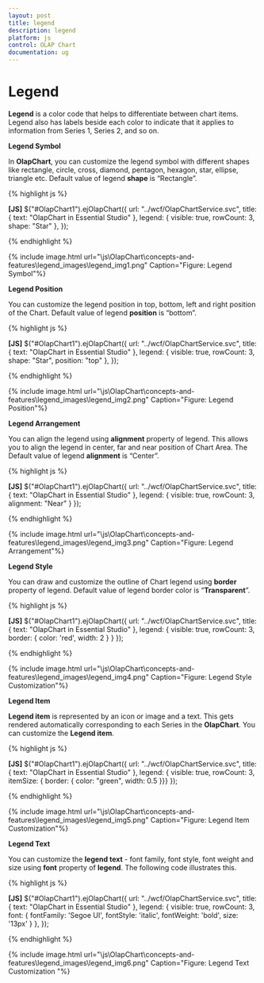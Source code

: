 ```yaml
---
layout: post
title: legend
description: legend
platform: js
control: OLAP Chart
documentation: ug
---
```


# Legend

**Legend** is a color code that helps to differentiate between chart items. Legend also has labels beside each color to indicate that it applies to information from Series 1, Series 2, and so on.

**Legend Symbol**

In **OlapChart**, you can customize the legend symbol with different shapes like rectangle, circle, cross, diamond, pentagon, hexagon, star, ellipse, triangle etc. Default value of legend **shape** is “Rectangle”.



{% highlight js %}

**[JS]**
$("#OlapChart1").ejOlapChart({
url: "../wcf/OlapChartService.svc", title: { text: "OlapChart in Essential Studio" }, legend: { visible: true, rowCount: 3, shape: "Star" },
});


{% endhighlight %}



{% include image.html url="\js\OlapChart\concepts-and-features\legend_images\legend_img1.png" Caption="Figure: Legend Symbol"%}

**Legend Position**

You can customize the legend position in top, bottom, left and right position of the Chart. Default value of legend **position** is “bottom”. 



{% highlight js %}

**[JS]**
$("#OlapChart1").ejOlapChart({
url: "../wcf/OlapChartService.svc", title: { text: "OlapChart in Essential Studio" },    legend: { visible: true, rowCount: 3, shape: "Star", position: "top" },
});


{% endhighlight %}



{% include image.html url="\js\OlapChart\concepts-and-features\legend_images\legend_img2.png" Caption="Figure: Legend Position"%}

**Legend Arrangement**

You can align the legend using **alignment** property of legend. This allows you to align the legend in center, far and near position of Chart Area. The Default value of legend **alignment** is “Center”.



{% highlight js %}

**[JS]**
$("#OlapChart1").ejOlapChart({
url: "../wcf/OlapChartService.svc", title: { text: "OlapChart in Essential Studio" }, legend: { visible: true, rowCount: 3, alignment: "Near" }
});


{% endhighlight %}

{% include image.html url="\js\OlapChart\concepts-and-features\legend_images\legend_img3.png" Caption="Figure: Legend Arrangement"%}

**Legend Style** 

You can draw and customize the outline of Chart legend using **border** property of legend. Default value of legend border color is “**Transparent**”.

{% highlight js %}

**[JS]**
$("#OlapChart1").ejOlapChart({
  url: "../wcf/OlapChartService.svc", title: { text: "OlapChart in Essential Studio" },
 legend: { visible: true, rowCount: 3, border: { color: 'red', width: 2 } } 
});



{% endhighlight %}

{% include image.html url="\js\OlapChart\concepts-and-features\legend_images\legend_img4.png" Caption="Figure: Legend Style Customization"%}

**Legend Item** 

**Legend item** is represented by an icon or image and a text. This gets rendered automatically corresponding to each Series in the **OlapChart**. You can customize the **Legend item**.

{% highlight js %}

**[JS]**
$("#OlapChart1").ejOlapChart({
url: "../wcf/OlapChartService.svc", title: { text: "OlapChart in Essential Studio" },     legend: { visible: true, rowCount: 3,
          itemSize: { border: { color: "green", width: 0.5 }}}
});


{% endhighlight %}

{% include image.html url="\js\OlapChart\concepts-and-features\legend_images\legend_img5.png" Caption="Figure: Legend Item Customization"%}

**Legend Text**

You can customize the **legend text** - font family, font style, font weight and size using **font** property of **legend**. The following code illustrates this.

{% highlight js %}

**[JS]**
$("#OlapChart1").ejOlapChart({
url: "../wcf/OlapChartService.svc", title: { text: "OlapChart in Essential Studio" }, legend: { visible: true, rowCount: 3, font: { fontFamily: 'Segoe UI', fontStyle: 'italic', fontWeight: 'bold', size: '13px' } },
});


{% endhighlight %}



{% include image.html url="\js\OlapChart\concepts-and-features\legend_images\legend_img6.png" Caption="Figure: Legend Text Customization "%}


